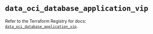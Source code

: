 # `data_oci_database_application_vip`

Refer to the Terraform Registry for docs: [`data_oci_database_application_vip`](https://registry.terraform.io/providers/oracle/oci/7.19.0/docs/data-sources/database_application_vip).
